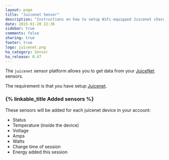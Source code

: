 ```yaml
---
layout: page
title: "Juicenet Sensor"
description: "Instructions on how to setup WiFi-equipped Juicenet charging stations with Home Assistant."
date: 2015-01-20 22:36
sidebar: true
comments: false
sharing: true
footer: true
logo: juicenet.png
ha_category: Sensor
ha_release: 0.47
---
```



The `juicenet` sensor platform allows you to get data from your [JuiceNet](https://emotorwerks.com/products/juicenet/) sensors.

The requirement is that you have setup [Juicenet](/components/juicenet/).

### {% linkable_title Added sensors %}

These sensors will be added for each juicenet device in your account:

- Status
- Temperature (inside the device)
- Voltage
- Amps
- Watts
- Charge time of session
- Energy added this session

